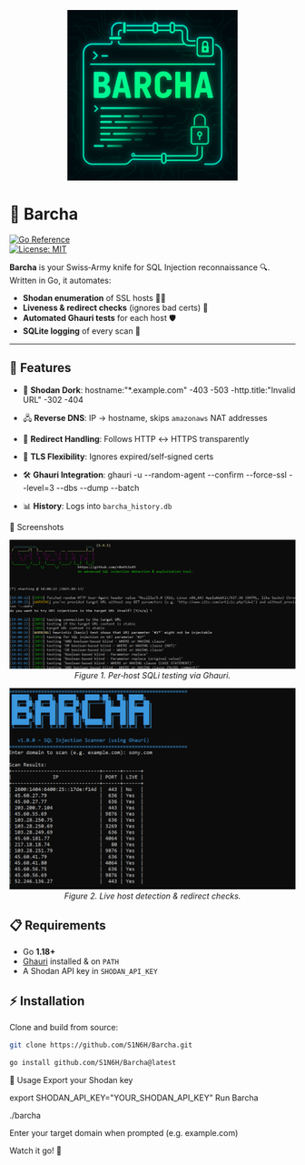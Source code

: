 <p align="center">
  <!-- Include this image in your repo (e.g. banner.png in the root) -->
  <img src="banner.png" alt="Barcha Logo" width="300"/>
</p>

# 🚀 Barcha

[![Go Reference](https://pkg.go.dev/badge/github.com/youruser/barcha.svg)](https://pkg.go.dev/github.com/youruser/barcha)  
[![License: MIT](https://img.shields.io/badge/License-MIT-blue.svg)](LICENSE)

**Barcha** is your Swiss‑Army knife for SQL Injection reconnaissance 🔍. Written in Go, it automates:

- **Shodan enumeration** of SSL hosts 🕵️‍♂️  
- **Liveness & redirect checks** (ignores bad certs) 🔄  
- **Automated Ghauri tests** for each host 🛡️  
- **SQLite logging** of every scan 🔖  

---

## 🌟 Features

- 📡 **Shodan Dork**: hostname:"*.example.com" -403 -503 -http.title:"Invalid URL" -302 -404


- 🖧 **Reverse DNS**: IP → hostname, skips `amazonaws` NAT addresses  
- 🔀 **Redirect Handling**: Follows HTTP ↔ HTTPS transparently  
- 🔐 **TLS Flexibility**: Ignores expired/self‑signed certs  
- 🛠️ **Ghauri Integration**: ghauri -u <URL> --random-agent --confirm --force-ssl --level=3 --dbs --dump --batch




- 📊 **History**: Logs into `barcha_history.db`  

📸 Screenshots
<p align="center"> <img src="docs/screenshots/run1.png" alt="Barcha Scan Preview 1" width="600"/><br> <em>Figure 1. Per‑host SQLi testing via Ghauri. </em> </p> <p align="center"> <img src="docs/screenshots/run2.png" alt="Barcha Ghauri Integration" width="600"/><br> <em>Figure 2. Live host detection & redirect checks.</em> </p>

## 📋 Requirements

- Go **1.18+**  
- [Ghauri](https://github.com/r0oth3x49/ghauri) installed & on `PATH`  
- A Shodan API key in `SHODAN_API_KEY`  


## ⚡ Installation

Clone and build from source:

```bash
git clone https://github.com/S1N6H/Barcha.git
```
```bash
go install github.com/S1N6H/Barcha@latest
```


🏃 Usage
Export your Shodan key

export SHODAN_API_KEY="YOUR_SHODAN_API_KEY"
Run Barcha

./barcha

Enter your target domain when prompted (e.g. example.com)

Watch it go! 🎉


